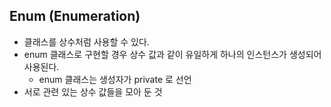 ## Enum (Enumeration)

- 클래스를 상수처럼 사용할 수 있다.
- enum 클래스로 구현할 경우 상수 값과 같이 유일하게 하나의 인스턴스가 생성되어 사용된다.
    - enum 클래스는 생성자가 private 로 선언
- 서로 관련 있는 상수 값들을 모아 둔 것